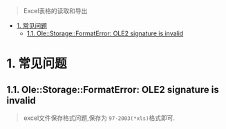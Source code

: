 > Excel表格的读取和导出

<!-- TOC -->

- [1. 常见问题](#1-常见问题)
  - [1.1. Ole::Storage::FormatError: OLE2 signature is invalid](#11-olestorageformaterror-ole2-signature-is-invalid)

<!-- /TOC -->

# 1. 常见问题

## 1.1. Ole::Storage::FormatError: OLE2 signature is invalid

> excel文件保存格式问题,保存为 `97-2003(*xls)`格式即可.